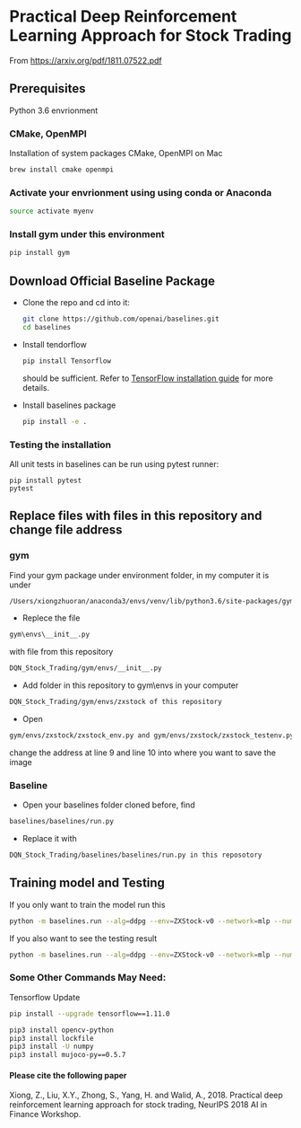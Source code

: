 # Practical Deep Reinforcement Learning Approach for Stock Trading

From https://arxiv.org/pdf/1811.07522.pdf

## Prerequisites 
Python 3.6 envrionment 

### CMake, OpenMPI
Installation of system packages CMake, OpenMPI on Mac 
```bash
brew install cmake openmpi
```
    
### Activate your envrionment using using conda or Anaconda
```bash
source activate myenv
```

### Install gym under this environment
```bash
pip install gym
```

## Download Official Baseline Package
- Clone the repo and cd into it:
    ```bash
    git clone https://github.com/openai/baselines.git
    cd baselines
    ```
- Install tendorflow
    ```bash
    pip install Tensorflow
    ```
    should be sufficient. Refer to [TensorFlow installation guide](https://www.tensorflow.org/install/)
    for more details. 

- Install baselines package
    ```bash
    pip install -e .
    ```

### Testing the installation
All unit tests in baselines can be run using pytest runner:
```
pip install pytest
pytest
```

## Replace files with files in this repository and change file address

### gym
Find your gym package under environment folder, in my computer it is under
```bash
/Users/xiongzhuoran/anaconda3/envs/venv/lib/python3.6/site-packages/gym/
```
- Replece the file 
```bash
gym\envs\__init__.py
``` 
with file from this repository
```bash
DQN_Stock_Trading/gym/envs/__init__.py 
```

- Add folder in this repository to gym\envs in your computer
```bash
DQN_Stock_Trading/gym/envs/zxstock of this repository 
```

- Open 
```bash
gym/envs/zxstock/zxstock_env.py and gym/envs/zxstock/zxstock_testenv.py
```
change the address at line 9 and line 10 into where you want to save the image

### Baseline
- Open your baselines folder cloned before, find 
```bash
baselines/baselines/run.py
```

- Replace it with 
```bash
DQN_Stock_Trading/baselines/baselines/run.py in this reposotory
```

## Training model and Testing
If you only want to train the model run this
```bash
python -m baselines.run --alg=ddpg --env=ZXStock-v0 --network=mlp --num_timesteps=1e4
```

If you also want to see the testing result
```bash
python -m baselines.run --alg=ddpg --env=ZXStock-v0 --network=mlp --num_timesteps=1e4 --play
```



### Some Other Commands May Need:
Tensorflow Update
```bash
pip install --upgrade tensorflow==1.11.0
```
```bash
pip3 install opencv-python
pip3 install lockfile
pip3 install -U numpy
pip3 install mujoco-py==0.5.7
```

#### Please cite the following paper
Xiong, Z., Liu, X.Y., Zhong, S., Yang, H. and Walid, A., 2018. Practical deep reinforcement learning approach for stock trading, NeurIPS 2018 AI in Finance Workshop.

